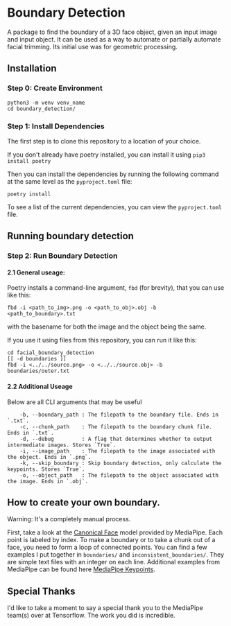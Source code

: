 # Boundary Detection
A package to find the boundary of a 3D face object, given an input image and input object. It can be used as a way to automate or partially automate facial trimming. Its initial use was for geometric processing.

## Installation
### Step 0: Create Environment
```
python3 -m venv venv_name
cd boundary_detection/
```

### Step 1: Install Dependencies
The first step is to clone this repository to a location of your choice.

If you don't already have poetry installed, you can install it using 
```pip3 install poetry```

Then you can install the dependencies by running the following command at the same level as the `pyproject.toml` file:
```
poetry install
```

To see a list of the current dependencies, you can view the `pyproject.toml` file.

## Running boundary detection
### Step 2: Run Boundary Detection
#### 2.1 General useage:
Poetry installs a command-line argument, `fbd` (for brevity), that you can use like this:
```
fbd -i <path_to_img>.png -o <path_to_obj>.obj -b <path_to_boundary>.txt
```

with the basename for both the image and the object being the same.

If you use it using files from this repository, you can run it like this:
```
cd facial_boundary_detection
[[ -d boundaries ]]
fbd -i <../../source.png> -o <../../source.obj> -b boundaries/outer.txt
```

#### 2.2 Additional Useage
Below are all CLI arguments that may be useful
```
    -b, --boundary_path : The filepath to the boundary file. Ends in `.txt`.
    -c, --chunk_path    : The filepath to the boundary chunk file. Ends in `.txt`.
    -d, --debug         : A flag that determines whether to output intermediate images. Stores `True`.
    -i, --image_path    : The filepath to the image associated with the object. Ends in `.png`.
    -k, --skip_boundary : Skip boundary detection, only calculate the keypoints. Stores `True`.
    -o, --object_path   : The filepath to the object associated with the image. Ends in `.obj`.
```

## How to create your own boundary.
Warning: It's a completely manual process.

First, take a look at the [Canonical Face](https://raw.githubusercontent.com/tensorflow/tfjs-models/838611c02f51159afdd77469ce67f0e26b7bbb23/face-landmarks-detection/mesh_map.jpg) model provided by MediaPipe. Each point is labeled by index. To make a boundary or to take a chunk out of a face, you need to form a loop of connected points. You can find a few examples I put together in `boundaries/` and `inconsistent_boundaries/`. They are simple text files with an integer on each line. Additional examples from MediaPipe can be found here [MediaPipe Keypoints](https://github.com/tensorflow/tfjs-models/blob/838611c02f51159afdd77469ce67f0e26b7bbb23/face-landmarks-detection/src/mediapipe-facemesh/keypoints.ts).

## Special Thanks
I'd like to take a moment to say a special thank you to the MediaPipe team(s) over at Tensorflow. The work you did is incredible.